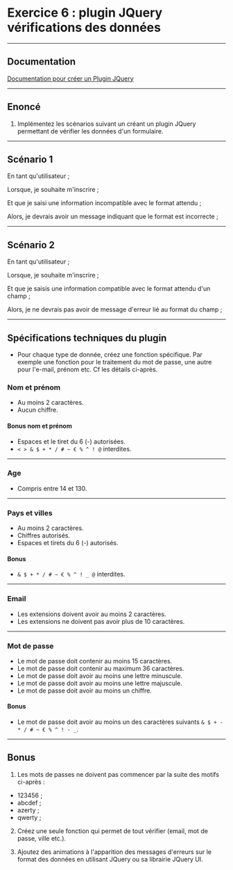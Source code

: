 # Exercice 6 : plugin JQuery vérifications des données 

---

## Documentation

[Documentation pour créer un Plugin JQuery](https://learn.jquery.com/plugins/basic-plugin-creation/)

---

## Enoncé

1. Implémentez les scénarios suivant un créant un plugin JQuery permettant de vérifier les données d'un formulaire.

---

## Scénario 1

En tant qu'utilisateur ;

Lorsque, je souhaite m'inscrire ;

Et que je saisi une information incompatible avec le format attendu ;

Alors, je devrais avoir un message indiquant que le format est incorrecte ;

---

## Scénario 2

En tant qu'utilisateur ;

Lorsque, je souhaite m'inscrire ;

Et que je saisis une information compatible avec le format attendu d'un champ ;

Alors, je ne devrais pas avoir de message d'erreur lié au format du champ ;

---

## Spécifications techniques du plugin

- Pour chaque type de donnée, créez une fonction spécifique. Par exemple une fonction pour le traitement du mot de passe, une autre pour l'e-mail, prénom etc. Cf les détails ci-après.

### Nom et prénom

- Au moins 2 caractères.
- Aucun chiffre.

#### Bonus nom et prénom

- Espaces et le tiret du 6 (-) autorisées.
- `< > & $ + * / # ~ € % ^ ! @` interdites.

---

### Age

- Compris entre 14 et 130.

---

### Pays et villes

- Au moins 2 caractères.
- Chiffres autorisés.
- Espaces et tirets du 6 (-) autorisés.

#### Bonus 

- `& $ + * / # ~ € % ^ ! _ @` interdites.

---

### Email

- Les extensions doivent avoir au moins 2 caractères.
- Les extensions ne doivent pas avoir plus de 10 caractères.

---

### Mot de passe

- Le mot de passe doit contenir au moins 15 caractères.
- Le mot de passe doit contenir au maximum 36 caractères.
- Le mot de passe doit avoir au moins une lettre minuscule.
- Le mot de passe doit avoir au moins une lettre majuscule.
- Le mot de passe doit avoir au moins un chiffre.

#### Bonus 

- Le mot de passe doit avoir au moins un des caractères suivants  `& $ + - * / # ~ € % ^ ! - _`.

---

## Bonus

1. Les mots de passes ne doivent pas commencer par la suite des motifs ci-après :
- 123456 ;
- abcdef ;
- azerty ;
- qwerty ;

2. Créez une seule fonction qui permet de tout vérifier (email, mot de passe, ville etc.).

3. Ajoutez des animations à l'apparition des messages d'erreurs sur le format des données en utilisant JQuery ou sa librairie JQuery UI.